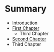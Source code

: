 # Summary

* [Introduction](README.md)
* [First Chapter](chapter1.md)
  * Third Chapter
* [Second Chapter](second-chapter.md)
* Third Chapter



